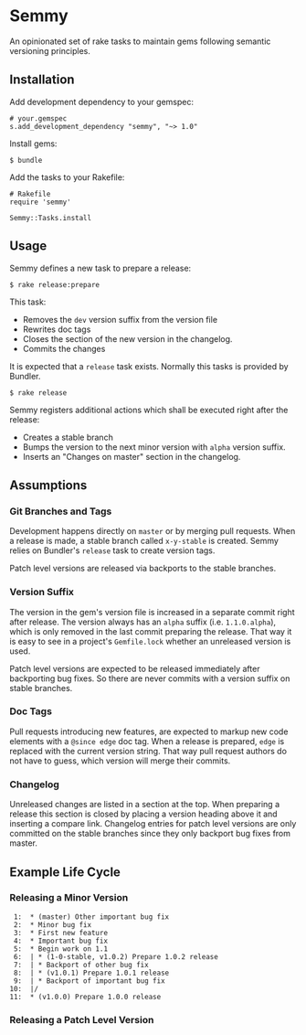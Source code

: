 # Semmy

An opinionated set of rake tasks to maintain gems following semantic
versioning principles.

## Installation

Add development dependency to your gemspec:

    # your.gemspec
    s.add_development_dependency "semmy", "~> 1.0"

Install gems:

    $ bundle

Add the tasks to your Rakefile:

    # Rakefile
    require 'semmy'

    Semmy::Tasks.install

## Usage

Semmy defines a new task to prepare a release:

    $ rake release:prepare

This task:

* Removes the `dev` version suffix from the version file
* Rewrites doc tags
* Closes the section of the new version in the changelog.
* Commits the changes

It is expected that a `release` task exists. Normally this tasks is
provided by Bundler.

    $ rake release

Semmy registers additional actions which shall be
executed right after the release:

* Creates a stable branch
* Bumps the version to the next minor version with `alpha` version
  suffix.
* Inserts an "Changes on master" section in the changelog.

## Assumptions

### Git Branches and Tags

Development happens directly on `master` or by merging pull
requests. When a release is made, a stable branch called `x-y-stable`
is created. Semmy relies on Bundler's `release` task to create version
tags.

Patch level versions are released via backports to the stable
branches.

### Version Suffix

The version in the gem's version file is increased in a separate
commit right after release. The version always has an `alpha` suffix
(i.e. `1.1.0.alpha`), which is only removed in the last commit
preparing the release. That way it is easy to see in a project's
`Gemfile.lock` whether an unreleased version is used.

Patch level versions are expected to be released immediately after
backporting bug fixes. So there are never commits with a version
suffix on stable branches.

### Doc Tags

Pull requests introducing new features, are expected to markup new
code elements with a `@since edge` doc tag. When a release is
prepared, `edge` is replaced with the current version string. That way
pull request authors do not have to guess, which version will merge
their commits.

### Changelog

Unreleased changes are listed in a section at the top. When preparing
a release this section is closed by placing a version heading above it
and inserting a compare link. Changelog entries for patch level
versions are only committed on the stable branches since they only
backport bug fixes from master.

## Example Life Cycle

### Releasing a Minor Version

     1:  * (master) Other important bug fix
     2:  * Minor bug fix
     3:  * First new feature
     4:  * Important bug fix
     5:  * Begin work on 1.1
     6:  | * (1-0-stable, v1.0.2) Prepare 1.0.2 release
     7:  | * Backport of other bug fix
     8:  | * (v1.0.1) Prepare 1.0.1 release
     9:  | * Backport of important bug fix
    10:  |/
    11:  * (v1.0.0) Prepare 1.0.0 release

### Releasing a Patch Level Version


